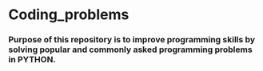 # Coding_problems

### Purpose of this repository is to improve programming skills by solving popular and commonly asked programming problems in PYTHON.
